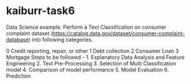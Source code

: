 # kaiburr-task6
Data Science example.
Perform a Text Classification on consumer complaint dataset
(https://catalog.data.gov/dataset/consumer-complaint-database) into following categories.

0 Credit reporting, repair, or other
1 Debt collection
2 Consumer Loan
3 Mortgage
Steps to be followed - 1. Explanatory Data Analysis and Feature Engineering 2. Text Pre-Processing 3. Selection of Multi Classification model 4. Comparison of model performance 5. Model Evaluation 6. Prediction
